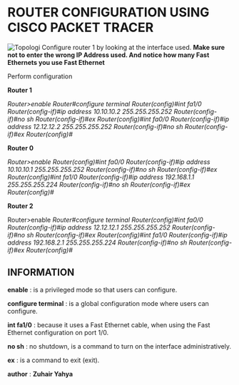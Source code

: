 # ROUTER CONFIGURATION USING CISCO PACKET TRACER
![Topologi](https://1.bp.blogspot.com/-uzEfR_333Cs/XR70ZiV6whI/AAAAAAAADJo/JRLPpArQ_zUdtpOtKUriSlqkoS1wiO4LACLcBGAs/s1600/topologi.PNG)
Configure router 1 by looking at the interface used. **Make sure not to enter the wrong IP Address used. And notice how many Fast Ethernets you use Fast Ethernet**

Perform configuration

**Router 1**

*Router>enable*
*Router#configure terminal*
*Router(config)#int fa1/0*
*Router(config-if)#ip address 10.10.10.2 255.255.255.252*
*Router(config-if)#no sh*
*Router(config-if)#ex*
*Router(config)#int fa0/0*
*Router(config-if)#ip address 12.12.12.2 255.255.255.252* 
*Router(config-if)#no sh*
*Router(config-if)#ex*
*Router(config)#*

**Router 0**

*Router>enable*
*Router(config)#int fa0/0*
*Router(config-if)#ip address 10.10.10.1 255.255.255.252*
*Router(config-if)#no sh*
*Router(config-if)#ex*
*Router(config)#int fa1/0*
*Router(config-if)#ip address 192.168.1.1 255.255.255.224*
*Router(config-if)#no sh*
*Router(config-if)#ex*
*Router(config)#*

**Router 2**

Router>enable
*Router#configure terminal*
*Router(config)#int fa0/0*
*Router(config-if)#ip address 12.12.12.1 255.255.255.252*
*Router(config-if)#no sh*
*Router(config-if)#ex*
*Router(config)#int fa1/0*
*Router(config-if)#ip address 192.168.2.1 255.255.255.224*
*Router(config-if)#no sh*
*Router(config-if)#ex*
*Router(config)#*

## INFORMATION

**enable** : is a privileged mode so that users can configure.

**configure terminal** : is a global configuration mode where users can configure.

**int fa1/0** 		: because it uses a Fast Ethernet cable, when using the Fast Ethernet configuration on port 1/0.

**no sh**			: no shutdown, is a command to turn on the interface administratively.

**ex** 			: is a command to exit (exit).

**author** : 
**Zuhair Yahya**
